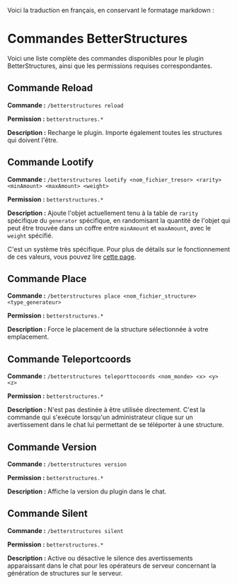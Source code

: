Voici la traduction en français, en conservant le formatage markdown :

# Commandes BetterStructures

Voici une liste complète des commandes disponibles pour le plugin BetterStructures, ainsi que les permissions requises correspondantes.

## Commande Reload

**Commande :** `/betterstructures reload`

**Permission :** `betterstructures.*`

**Description :** Recharge le plugin. Importe également toutes les structures qui doivent l'être.

## Commande Lootify

**Commande :** `/betterstructures lootify <nom_fichier_tresor> <rarity> <minAmount> <maxAmount> <weight>`

**Permission :** `betterstructures.*`

**Description :** Ajoute l'objet actuellement tenu à la table de `rarity` spécifique du `generator` spécifique, en randomisant la quantité de l'objet qui peut être trouvée dans un coffre entre `minAmount` et `maxAmount`, avec le `weight` spécifié.

C'est un système très spécifique. Pour plus de détails sur le fonctionnement de ces valeurs, vous pouvez lire [cette page]($language$/betterstructures/creating_structures.md).

## Commande Place

**Commande :** `/betterstructures place <nom_fichier_structure> <type_generateur>`

**Permission :** `betterstructures.*`

**Description :** Force le placement de la structure sélectionnée à votre emplacement.

## Commande Teleportcoords

**Commande :** `/betterstructures teleporttocoords <nom_monde> <x> <y> <z>`

**Permission :** `betterstructures.*`

**Description :** N'est pas destinée à être utilisée directement. C'est la commande qui s'exécute lorsqu'un administrateur clique sur un avertissement dans le chat lui permettant de se téléporter à une structure.

## Commande Version

**Commande :** `/betterstructures version`

**Permission :** `betterstructures.*`

**Description :** Affiche la version du plugin dans le chat.

## Commande Silent

**Commande :** `/betterstructures silent`

**Permission :** `betterstructures.*`

**Description :** Active ou désactive le silence des avertissements apparaissant dans le chat pour les opérateurs de serveur concernant la génération de structures sur le serveur.